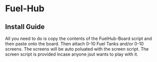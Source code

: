 # Fuel-Hub

## Install Guide

All you need to do is copy the contents of the FuelHub-Board script and then paste onto the board. Then attach 0-10 Fuel Tanks and/or 0-10 screens. The screens will be auto poluated with the screen script. The screen script is provided incase anyone jsut wants to play with it.
